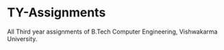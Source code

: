 # TY-Assignments
All Third year assignments of B.Tech Computer Engineering, Vishwakarma University.
